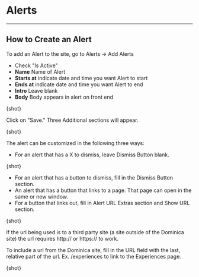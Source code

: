 # Alerts

---

## How to Create an Alert

To add an Alert to the site, go to Alerts → Add Alerts

* Check "Is Active"
* **Name** Name of Alert
* **Starts at** indicate date and time you want Alert to start
* **Ends at** indicate date and time you want Alert to end
* **Intro** Leave blank
* **Body** Body appears in alert on front end

{shot}

Click on "Save." Three Additional sections will appear.

{shot}

The alert can be customized in the following three ways:

* For an alert that has a X to dismiss, leave Dismiss Button blank.

{shot}

* For an alert that has a button to dismiss, fill in the Dismiss Button section.
* An alert that has a button that links to a page. That page can open in the same or new window.
* For a button that links out, fill in Alert URL Extras section and Show URL section.

{shot}

If the url being used is to a third party site (a site outside of the Dominica site) the url requires http:// or https:// to work.

To include a url from the Dominica site, fill in the URL field with the last, relative part of the url. Ex. /experiences to link to the Experiences page.

{shot}